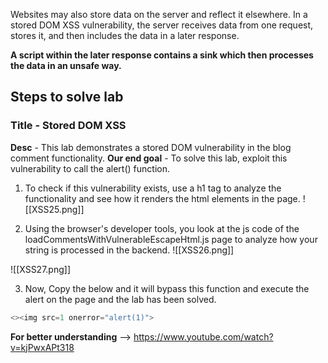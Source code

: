 Websites may also store data on the server and reflect it elsewhere. In a stored DOM XSS vulnerability, the server receives data from one request, stores it, and then includes the data in a later response. 

**A script within the later response contains a sink which then processes the data in an unsafe way.**

## Steps to solve lab
### Title - Stored DOM XSS
**Desc** - This lab demonstrates a stored DOM vulnerability in the blog comment functionality. 
**Our end goal** - To solve this lab, exploit this vulnerability to call the alert() function. 

1. To check if this vulnerability exists, use a h1 tag to analyze the functionality and see how it renders the html elements in the page.
![[XSS25.png]]

2. Using the browser's developer tools, you look at the js code of the loadCommentsWithVulnerableEscapeHtml.js page to analyze how your string is processed in the backend.
![[XSS26.png]]

![[XSS27.png]]

3. Now, Copy the below and it will bypass this function and execute the alert on the page and the lab has been solved.
```js
<><img src=1 onerror="alert(1)">
```

**For better understanding** --> https://www.youtube.com/watch?v=kjPwxAPt318